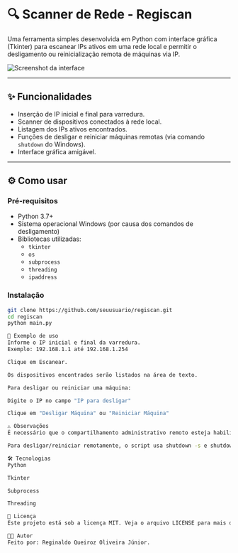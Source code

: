 # 🔍 Scanner de Rede - **Regiscan**

Uma ferramenta simples desenvolvida em Python com interface gráfica (Tkinter) para escanear IPs ativos em uma rede local e permitir o desligamento ou reinicialização remota de máquinas via IP.

![Screenshot da interface](./screenshot.png)

---

## ✨ Funcionalidades

- Inserção de IP inicial e final para varredura.
- Scanner de dispositivos conectados à rede local.
- Listagem dos IPs ativos encontrados.
- Funções de desligar e reiniciar máquinas remotas (via comando `shutdown` do Windows).
- Interface gráfica amigável.

---

## ⚙️ Como usar

### Pré-requisitos

- Python 3.7+
- Sistema operacional Windows (por causa dos comandos de desligamento)
- Bibliotecas utilizadas:
  - `tkinter`
  - `os`
  - `subprocess`
  - `threading`
  - `ipaddress`

### Instalação

```bash
git clone https://github.com/seuusuario/regiscan.git
cd regiscan
python main.py

🧪 Exemplo de uso
Informe o IP inicial e final da varredura.
Exemplo: 192.168.1.1 até 192.168.1.254

Clique em Escanear.

Os dispositivos encontrados serão listados na área de texto.

Para desligar ou reiniciar uma máquina:

Digite o IP no campo "IP para desligar"

Clique em "Desligar Máquina" ou "Reiniciar Máquina"

⚠️ Observações
É necessário que o compartilhamento administrativo remoto esteja habilitado nas máquinas de destino.

Para desligar/reiniciar remotamente, o script usa shutdown -s e shutdown -r via os.system.

🛠️ Tecnologias
Python

Tkinter

Subprocess

Threading

📜 Licença
Este projeto está sob a licença MIT. Veja o arquivo LICENSE para mais detalhes.

👨‍💻 Autor
Feito por: Reginaldo Queiroz Oliveira Júnior.
